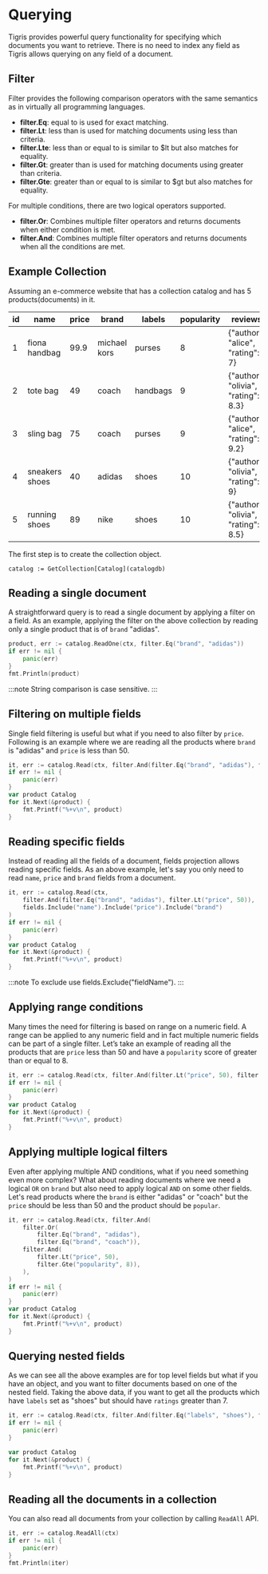 # Querying

Tigris provides powerful query functionality for specifying which documents you want to retrieve. There is no need to
index any field as Tigris allows querying on any field of a document.

## Filter

Filter provides the following comparison operators with the same semantics as in virtually all programming languages.

- **filter.Eq**: equal to is used for exact matching.
- **filter.Lt**: less than is used for matching documents using less than criteria.
- **filter.Lte**: less than or equal to is similar to $lt but also matches for equality.
- **filter.Gt**: greater than is used for matching documents using greater than criteria.
- **filter.Gte**: greater than or equal to is similar to $gt but also matches for equality.

For multiple conditions, there are two logical operators supported.

- **filter.Or**: Combines multiple filter operators and returns documents when either condition is met.
- **filter.And**: Combines multiple filter operators and returns documents when all the conditions are met.

## Example Collection

Assuming an e-commerce website that has a collection catalog and has 5 products(documents) in it.

| id  | name           | price | brand        | labels   | popularity | reviews                             |
| --- | -------------- | ----- | ------------ | -------- | ---------- | ----------------------------------- |
| 1   | fiona handbag  | 99.9  | michael kors | purses   | 8          | {"author": "alice", "rating": 7}    |
| 2   | tote bag       | 49    | coach        | handbags | 9          | {"author": "olivia", "rating": 8.3} |
| 3   | sling bag      | 75    | coach        | purses   | 9          | {"author": "alice", "rating": 9.2}  |
| 4   | sneakers shoes | 40    | adidas       | shoes    | 10         | {"author": "olivia", "rating": 9}   |
| 5   | running shoes  | 89    | nike         | shoes    | 10         | {"author": "olivia", "rating": 8.5} |

The first step is to create the collection object.

```shell
catalog := GetCollection[Catalog](catalogdb)
```

## Reading a single document

A straightforward query is to read a single document by applying a filter on a field. As an example, applying the filter on the
above collection by reading only a single product that is of `brand` "adidas".

```go
product, err := catalog.ReadOne(ctx, filter.Eq("brand", "adidas"))
if err != nil {
	panic(err)
}
fmt.Println(product)
```

:::note
String comparison is case sensitive.
:::

## Filtering on multiple fields

Single field filtering is useful but what if you need to also filter by `price`. Following is an example where we are
reading all the products where `brand` is "adidas" and `price` is less than 50.

```go
it, err := catalog.Read(ctx, filter.And(filter.Eq("brand", "adidas"), filter.Lt("price", 50)))
if err != nil {
	panic(err)
}
var product Catalog
for it.Next(&product) {
    fmt.Printf("%+v\n", product)
}
```

## Reading specific fields

Instead of reading all the fields of a document, fields projection allows reading specific fields. As an above example,
let's say you only need to read `name`, `price` and `brand` fields from a document.

```go
it, err := catalog.Read(ctx,
	filter.And(filter.Eq("brand", "adidas"), filter.Lt("price", 50)),
	fields.Include("name").Include("price").Include("brand")
)
if err != nil {
	panic(err)
}
var product Catalog
for it.Next(&product) {
    fmt.Printf("%+v\n", product)
}
```

:::note
To exclude use fields.Exclude("fieldName").
:::

## Applying range conditions

Many times the need for filtering is based on range on a numeric field. A range can be applied to any numeric field and
in fact multiple numeric fields can be part of a single filter. Let’s take an example of reading all the products that
are `price` less than 50 and have a `popularity` score of greater than or equal to 8.

```go
it, err := catalog.Read(ctx, filter.And(filter.Lt("price", 50), filter.Gte("popularity", 8)))
if err != nil {
	panic(err)
}
var product Catalog
for it.Next(&product) {
    fmt.Printf("%+v\n", product)
}
```

## Applying multiple logical filters

Even after applying multiple AND conditions, what if you need something even more complex? What about reading documents
where we need a logical `OR` on `brand` but also need to apply logical `AND` on some other fields. Let's read products where the
`brand` is either "adidas" or "coach" but the `price` should be less than 50 and the product should be `popular`.

```go
it, err := catalog.Read(ctx, filter.And(
	filter.Or(
        filter.Eq("brand", "adidas"),
	    filter.Eq("brand", "coach")),
	filter.And(
        filter.Lt("price", 50),
        filter.Gte("popularity", 8)),
	),
)
if err != nil {
    panic(err)
}
var product Catalog
for it.Next(&product) {
    fmt.Printf("%+v\n", product)
}
```

## Querying nested fields

As we can see all the above examples are for top level fields but what if you have an object, and you want to filter
documents based on one of the nested field. Taking the above data, if you want to get all the products which have `labels`
set as "shoes" but should have `ratings` greater than 7.

```go
it, err := catalog.Read(ctx, filter.And(filter.Eq("labels", "shoes"), filter.Gt("reviews.ratings", 7)))
if err != nil {
    panic(err)
}

var product Catalog
for it.Next(&product) {
    fmt.Printf("%+v\n", product)
}
```

## Reading all the documents in a collection

You can also read all documents from your collection by calling `ReadAll` API.

```go
it, err := catalog.ReadAll(ctx)
if err != nil {
    panic(err)
}
fmt.Println(iter)
```
